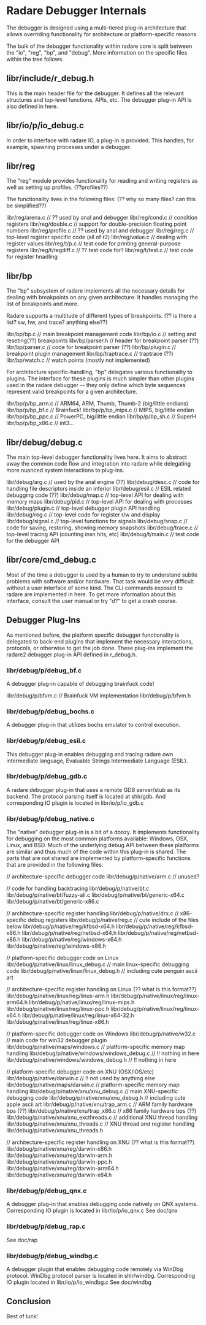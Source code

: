 # Radare Debugger Internals

The debugger is designed using a multi-tiered plug-in architecture that allows
overriding functionality for architecture or platform-specific reasons.

The bulk of the debugger functionality within radare core is split between the
"io", "reg", "bp", and "debug". More information on the specific files within
the tree follows.


## libr/include/r_debug.h

This is the main header file for the debugger. It defines all the relevant
structures and top-level functions, APIs, etc. The debugger plug-in API is also
defined in here.


## libr/io/p/io_debug.c

In order to interface with radare IO, a plug-in is provided. This handles, for
example, spawning processes under a debugger.


## libr/reg

The "reg" module provides functionality for reading and writing registers as
well as setting up profiles. (??profiles??)

The functionality lives in the following files:
(?? why so many files? can this be simplified??)

libr/reg/arena.c        // ?? used by anal and debugger
libr/reg/cond.c         // condition registers
libr/reg/double.c       // support for double-precision floating point numbers
libr/reg/profile.c      // ?? used by anal and debugger
libr/reg/reg.c          // top-level register specific code (all of r2)
libr/reg/value.c        // dealing with register values
libr/reg/t/p.c          // test code for printing general-purpose registers
libr/reg/t/regdiff.c    // ?? test code for?
libr/reg/t/test.c       // test code for register hnadling


## libr/bp

The "bp" subsystem of radare implements all the necessary details for dealing
with breakpoints on any given architecture. It handles managing the list of
breakpoints and more.

Radare supports a multitude of different types of breakpoints.
(?? is there a list? sw, hw, and trace? anything else??)

libr/bp/bp.c            // main breakpoint management code
libr/bp/io.c            // setting and reseting(??) breakpoints
libr/bp/parser.h        // header for breakpoint parser (??)
libr/bp/parser.c        // code for breakpoint parser (??)
libr/bp/plugin.c        // breakpoint plugin management
libr/bp/traptrace.c     // traptrace (??)
libr/bp/watch.c         // watch points (mostly not implemented)

For architecture specific-handling, "bp" delegates various functionality to
plugins. The interface for these plugins is much simpler than other plugins
used in the radare debugger -- they only define which byte sequences represent
valid breakpoints for a given architecture.

libr/bp/p/bp_arm.c      // ARM64, ARM, Thumb, Thumb-2 (big/little endians)
libr/bp/p/bp_bf.c       // Brainfuck!
libr/bp/p/bp_mips.c     // MIPS, big/little endian
libr/bp/p/bp_ppc.c      // PowerPC, big/little endian
libr/bp/p/bp_sh.c       // SuperH
libr/bp/p/bp_x86.c      // int3...


## libr/debug/debug.c

The main top-level debugger functionality lives here. It aims to abstract away
the common code flow and integration into radare while delegating more nuanced
system interactions to plug-ins.

libr/debug/arg.c        // used by the anal engine (??)
libr/debug/desc.c       // code for handling file descriptors inside an inferior
libr/debug/esil.c       // ESIL related debugging code (??)
libr/debug/map.c        // top-level API for dealing with memory maps
libr/debug/pid.c        // top-level API for dealing with processes
libr/debug/plugin.c     // top-level debugger plugin API handling
libr/debug/reg.c        // top-level code for register r/w and display
libr/debug/signal.c     // top-level functions for signals
libr/debug/snap.c       // code for saving, restoring, showing memory snapshots
libr/debug/trace.c      // top-level tracing API (counting insn hits, etc)
libr/debug/t/main.c     // test code for the debugger API

## libr/core/cmd_debug.c

Most of the time a debugger is used by a human to try to understand subtle
problems with software and/or hardware. That task would be very difficult
without a user interface of some kind. The CLI commands exposed to radare are
implemented in here. To get more information about this interface, consult the
user manual or try "d?" to get a crash course.


## Debugger Plug-Ins

As mentioned before, the platform specific debugger functionality is delegated
to back-end plugins that implement the necessary interactions, protocols, or
otherwise to get the job done. These plug-ins implement the radare2 debugger
plug-in API defined in r_debug.h.


### libr/debug/p/debug_bf.c

A debugger plug-in capable of debugging brainfuck code!

libr/debug/p/bfvm.c     // Brainfuck VM implementation
libr/debug/p/bfvm.h


### libr/debug/p/debug_bochs.c

A debugger plug-in that utilizes bochs emulator to control execution.

### libr/debug/p/debug_esil.c

This debugger plug-in enables debugging and tracing radare own intermediate
language, Evaluable Strings Intermediate Language (ESIL).

### libr/debug/p/debug_gdb.c

A radare debugger plug-in that uses a remote GDB server/stub as its backend.
The protocol parsing itself is located at shlr/gdb. And corresponding IO plugin is
located in libr/io/p/io_gdb.c

### libr/debug/p/debug_native.c

The "native" debugger plug-in is a bit of a doozy. It implements functionality
for debugging on the most common platforms available: Windows, OSX, Linux, and
BSD. Much of the underlying debug API between these platforms are similar and
thus much of the code within this plug-in is shared. The parts that are not
shared are implemented by platform-specific functions that are provided in the
following files:

// architecture-specific debugger code
libr/debug/p/native/arm.c                       // unused?

// code for handling backtracing
libr/debug/p/native/bt.c
libr/debug/p/native/bt/fuzzy-all.c
libr/debug/p/native/bt/generic-x64.c
libr/debug/p/native/bt/generic-x86.c

// architecture-specific register handling
libr/debug/p/native/drx.c                       // x86-specific debug registers
libr/debug/p/native/reg.c                       // cute include of the files below
libr/debug/p/native/reg/kfbsd-x64.h
libr/debug/p/native/reg/kfbsd-x86.h
libr/debug/p/native/reg/netbsd-x64.h
libr/debug/p/native/reg/netbsd-x86.h
libr/debug/p/native/reg/windows-x64.h
libr/debug/p/native/reg/windows-x86.h

// platform-specific debugger code on Linux
libr/debug/p/native/linux/linux_debug.c         // main linux-specific debugging code
libr/debug/p/native/linux/linux_debug.h         // including cute penguin ascii art

// architecture-specific register handling on Linux (?? what is this format??)
libr/debug/p/native/linux/reg/linux-arm.h
libr/debug/p/native/linux/reg/linux-arm64.h
libr/debug/p/native/linux/reg/linux-mips.h
libr/debug/p/native/linux/reg/linux-ppc.h
libr/debug/p/native/linux/reg/linux-x64.h
libr/debug/p/native/linux/reg/linux-x64-32.h
libr/debug/p/native/linux/reg/linux-x86.h

// platform-specific debugger code on Windows
libr/debug/p/native/w32.c                       // main code for win32 debugger plugin
libr/debug/p/native/maps/windows.c              // platform-specific memory map handling
libr/debug/p/native/windows/windows_debug.c     // !! nothing in here
libr/debug/p/native/windows/windows_debug.h     // !! nothing in here

// platform-specific debugger code on XNU (OSX/iOS/etc)
libr/debug/p/native/darwin.c                    // !! not used by anything else
libr/debug/p/native/maps/darwin.c               // platform-specific memory map handling
libr/debug/p/native/xnu/xnu_debug.c             // main XNU-specific debugging code
libr/debug/p/native/xnu/xnu_debug.h             // including cute apple ascii art
libr/debug/p/native/xnu/trap_arm.c              // ARM family hardware bps (??)
libr/debug/p/native/xnu/trap_x86.c              // x86 family hardware bps (??)
libr/debug/p/native/xnu/xnu_excthreads.c        // additional XNU thread handling
libr/debug/p/native/xnu/xnu_threads.c           // XNU thread and register handling
libr/debug/p/native/xnu/xnu_threads.h

// architecture-specific register handling on XNU (?? what is this format??)
libr/debug/p/native/xnu/reg/darwin-x86.h
libr/debug/p/native/xnu/reg/darwin-arm.h
libr/debug/p/native/xnu/reg/darwin-ppc.h
libr/debug/p/native/xnu/reg/darwin-arm64.h
libr/debug/p/native/xnu/reg/darwin-x64.h


### libr/debug/p/debug_qnx.c

A debugger plug-in that enables debugging code natively on QNX systems. Corresponding
IO plugin is located in libr/io/p/io_qnx.c
See doc/qnx

### libr/debug/p/debug_rap.c

See doc/rap

### libr/debug/p/debug_windbg.c

A debugger plugin that enables debugging code remotely via WinDbg protocol. WinDbg protocol
parser is located in shlr/windbg. Corresponding IO plugin located in libr/io/p/io_windbg.c
See doc/windbg

## Conclusion

Best of luck!
